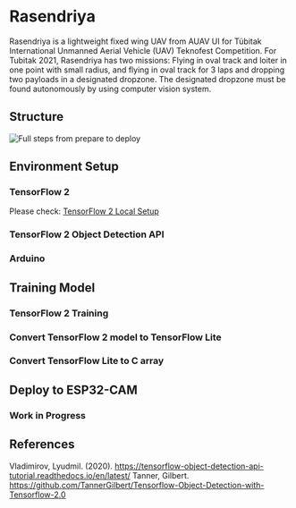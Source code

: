 # Rasendriya  
Rasendriya is a lightweight fixed wing UAV from AUAV UI for Tübitak International Unmanned Aerial Vehicle (UAV) Teknofest Competition. For Tubitak 2021, Rasendriya has two missions: Flying in oval track and loiter in one point with small radius, and flying in oval track for 3 laps and dropping two payloads in a designated dropzone. The designated dropzone must be found autonomously by using computer vision system.

## Structure 
![Full steps from prepare to deploy](https://github.com/rizkymille/rasendriya-auav-ui/blob/main/fullsteps.png)

## Environment Setup
### TensorFlow 2
Please check: [TensorFlow 2 Local Setup](https://github.com/rizkymille/rasendriya-auav-ui/blob/main/tensorflow/TENSORFLOW2_LOCALSETUP.md)
### TensorFlow 2 Object Detection API
### Arduino

## Training Model
### TensorFlow 2 Training
### Convert TensorFlow 2 model to TensorFlow Lite
### Convert TensorFlow Lite to C array

## Deploy to ESP32-CAM
### Work in Progress

## References
Vladimirov, Lyudmil. (2020). https://tensorflow-object-detection-api-tutorial.readthedocs.io/en/latest/
Tanner, Gilbert. https://github.com/TannerGilbert/Tensorflow-Object-Detection-with-Tensorflow-2.0

